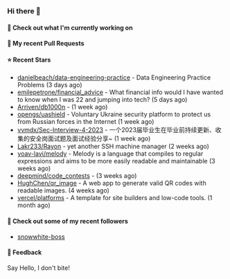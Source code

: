 ### Hi there 👋

#### 👷 Check out what I'm currently working on

#### 🔨 My recent Pull Requests


#### ⭐ Recent Stars

- [danielbeach/data-engineering-practice](https://github.com/danielbeach/data-engineering-practice) - Data Engineering Practice Problems (3 days ago)
- [emilepetrone/financial_advice](https://github.com/emilepetrone/financial_advice) - What financial info would I have wanted to know when I was 22 and jumping into tech? (5 days ago)
- [Arriven/db1000n](https://github.com/Arriven/db1000n) -  (1 week ago)
- [opengs/uashield](https://github.com/opengs/uashield) - Voluntary Ukraine security platform to protect us from Russian forces in the Internet (1 week ago)
- [vvmdx/Sec-Interview-4-2023](https://github.com/vvmdx/Sec-Interview-4-2023) - 一个2023届毕业生在毕业前持续更新、收集的安全岗面试题及面试经验分享~ (1 week ago)
- [Lakr233/Rayon](https://github.com/Lakr233/Rayon) - yet another SSH machine manager (2 weeks ago)
- [yoav-lavi/melody](https://github.com/yoav-lavi/melody) - Melody is a language that compiles to regular expressions and aims to be more easily readable and maintainable (3 weeks ago)
- [deepmind/code_contests](https://github.com/deepmind/code_contests) -  (3 weeks ago)
- [HughChen/qr_image](https://github.com/HughChen/qr_image) - A web app to generate valid QR codes with readable images. (4 weeks ago)
- [vercel/platforms](https://github.com/vercel/platforms) - A template for site builders and low-code tools. (1 month ago)

#### 👯 Check out some of my recent followers

- [snowwhite-boss](https://github.com/snowwhite-boss)

#### 💬 Feedback

Say Hello, I don't bite!